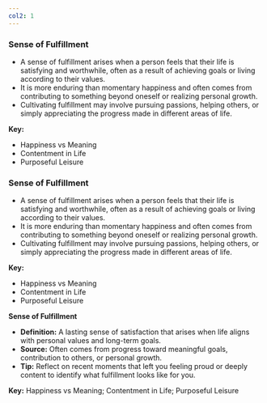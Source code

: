 ```yaml
---
col2: 1
---
```

### Sense of Fulfillment

- A sense of fulfillment arises when a person feels that their life is satisfying and worthwhile, often as a result of achieving goals or living according to their values.
- It is more enduring than momentary happiness and often comes from contributing to something beyond oneself or realizing personal growth.
- Cultivating fulfillment may involve pursuing passions, helping others, or simply appreciating the progress made in different areas of life.

**Key:**
- Happiness vs Meaning
- Contentment in Life
- Purposeful Leisure

### Sense of Fulfillment

- A sense of fulfillment arises when a person feels that their life is satisfying and worthwhile, often as a result of achieving goals or living according to their values.
- It is more enduring than momentary happiness and often comes from contributing to something beyond oneself or realizing personal growth.
- Cultivating fulfillment may involve pursuing passions, helping others, or simply appreciating the progress made in different areas of life.

**Key:**
- Happiness vs Meaning
- Contentment in Life
- Purposeful Leisure

**Sense of Fulfillment**

- **Definition:** A lasting sense of satisfaction that arises when life aligns with personal values and long-term goals.
- **Source:** Often comes from progress toward meaningful goals, contribution to others, or personal growth.
- **Tip:** Reflect on recent moments that left you feeling proud or deeply content to identify what fulfillment looks like for you.

**Key:** Happiness vs Meaning; Contentment in Life; Purposeful Leisure